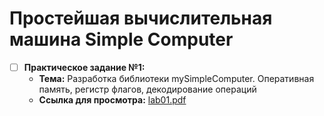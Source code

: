 # Простейшая вычислительная машина Simple Computer
- [ ] **Практическое задание №1:**
    - **Тема:** Разработка библиотеки mySimpleComputer. Оперативная память, регистр флагов, декодирование операций
    - **Ссылка для просмотра:** [lab01.pdf](https://eios.sibsutis.ru/pluginfile.php/247897/mod_assign/introattachment/0/lab01.pdf)
